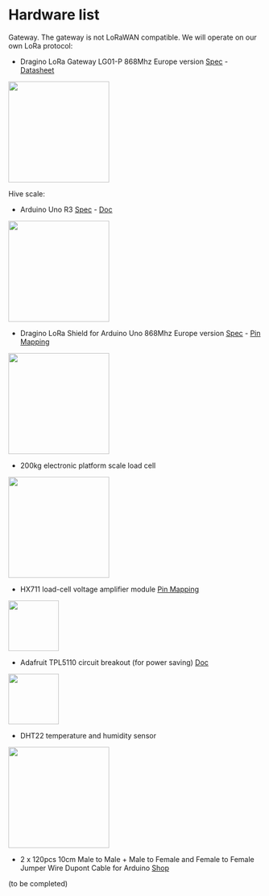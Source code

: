 # Hardware list
Gateway. The gateway is not LoRaWAN compatible. We will operate on our own LoRa protocol:
* Dragino LoRa Gateway LG01-P  868Mhz Europe version [Spec](https://www.dragino.com/products/lora-lorawan-gateway/item/117-lg01-p.html) - [Datasheet](https://raw.github.com/luigi1809/connectedHives/master/pdf/Datasheet_LG01.pdf)

<img src="https://raw.github.com/luigi1809/connectedHives/master/img/gateway.jpg" width="200">

Hive scale:
* Arduino Uno R3 [Spec](https://store.arduino.cc/arduino-uno-rev3) - 
 [Doc](https://raw.github.com/luigi1809/connectedHives/master/pdf/LG01_LoRa_Gateway_User_Manual.pdf)
 
 <img src="https://raw.github.com/luigi1809/connectedHives/master/img/arduino.jpg" width="200">
 
* Dragino LoRa Shield for Arduino Uno 868Mhz Europe version [Spec](https://www.dragino.com/products/lora/item/102-lora-shield.html) - [Pin Mapping](https://raw.github.com/luigi1809/connectedHives/master/img/LoRa_Shield_Pin_Mapping.png)

<img src="https://raw.github.com/luigi1809/connectedHives/master/img/shield.png" width="200">

* 200kg electronic platform scale load cell

<img src="https://raw.github.com/luigi1809/connectedHives/master/img/load-weight-sensor.jpg" width="200">

* HX711 load-cell voltage amplifier module [Pin Mapping](https://raw.github.com/luigi1809/connectedHives/master/img/hx711.jpg)

<img src="https://raw.github.com/luigi1809/connectedHives/master/img/hx711-card.jpg" width="100">

* Adafruit TPL5110 circuit breakout (for power saving) [Doc](https://raw.github.com/luigi1809/connectedHives/master/pdf/adafruit-tpl5110-power-timer-breakout.pdf)

<img src="https://raw.github.com/luigi1809/connectedHives/master/img/tpl5110.jpg" width="100">

* DHT22 temperature and humidity sensor

<img src="https://raw.github.com/luigi1809/connectedHives/master/img/dht22.jpg" width="200">


* 2 x 120pcs 10cm Male to Male + Male to Female and Female to Female Jumper Wire Dupont Cable for Arduino [Shop](https://www.aliexpress.com/item/32829927834.html?spm=a2g0s.9042311.0.0.27426c37Ii2tKg)

(to be completed)
